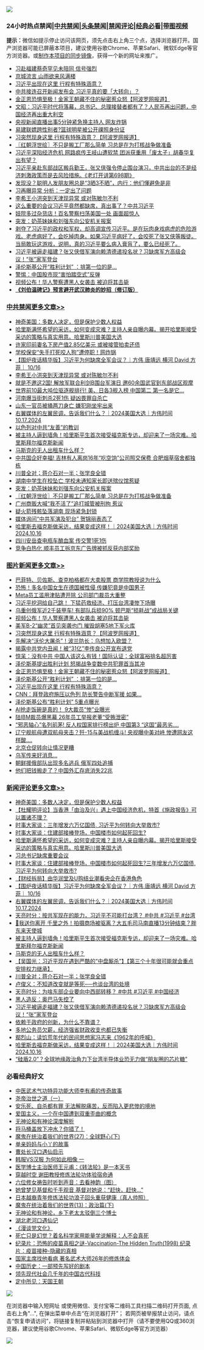 ![](https://raw.githubusercontent.com/jsvpn/jsproxy/dev/64photo/fqnews-qr.jpg)

<div id="tt">
<h3>24小时热点禁闻|<a href="#%E4%B8%AD%E5%85%B1%E7%A6%81%E9%97%BB%E6%9B%B4%E5%A4%9A%E6%96%87%E7%AB%A0">中共禁闻</a>|<a href="#%E5%9B%BE%E7%89%87%E6%96%B0%E9%97%BB%E6%9B%B4%E5%A4%9A%E6%96%87%E7%AB%A0">头条禁闻</a>|<a href="#%E6%96%B0%E9%97%BB%E8%AF%84%E8%AE%BA%E6%9B%B4%E5%A4%9A%E6%96%87%E7%AB%A0">禁闻评论|<a href="#%E5%BF%85%E7%9C%8B%E7%BB%8F%E5%85%B8%E5%A5%BD%E6%96%87">经典必看</a>|<a href="https://696153.xyz/3" target="_blank">带图视频</a></h3>
<div><b>提示：</b>微信如提示停止访问该网页，须先点击右上角三个点，选择浏览器打开。国产浏览器可能已屏蔽本项目，建议使用谷歌Chrome、苹果Safari、微软Edge等官方浏览器。或<a href="%E5%88%B6%E4%BD%9Cgit%E7%A6%81%E9%97%BB%E9%95%9C%E5%83%8F.md">制作本项目的同步镜像</a>，获得一个新的网址来推广。</div>
<ul>

<li><a href="/ccpdope/20241017/2102695.md">习赴福建蔡奇罕见未陪同 信号强烈</a></li>
<li><a href="/comments/20241017/2102680.md">京城流言 山雨欲来风满楼</a></li>
<li><a href="/topimagenews/20241017/2102745.md">习近平出现在这里 行程有特殊涵意？</a></li>
<li><a href="/baitai/20241017/2102707.md">中共接连召开新闻发布会 习近平真的要「大转向」？</a></li>
<li><a href="/topimagenews/20241017/2102782.md">金正恩恐惧至极！金家王朝藏不住的秘密惹众怒【阿波罗网报道】</a></li>
<li><a href="/comments/20241017/2102791.md">文昭：习近平时代将落幕，总书记、总理接替者都有了？人民币再出问题，中国经济再出重大利空</a></li>
<li><a href="/yule/20241017/2102925.md">央视新闻直播出事5分钟紧急换主持人 网友炸锅</a></li>
<li><a href="/sports/20241017/2102934.md">易建联嫖跨性别者?篮球明星被公开祼照身份证</a></li>
<li><a href="/topimagenews/20241017/2102838.md">习突然现身这里 行程有特殊涵意？【阿波罗网报道】</a></li>
<li><a href="/cbnews/20241017/2102886.md">〖红朝浮世绘〗不只是搬工厂那么简单 习总是在为打核战争做准备</a></li>
<li><a href="/baitai/20241017/2102756.md">习近平深陷经济危机 网路疯传王岐山遭软禁 团派获重用「废太子」胡春华复出有望？</a></li>
<li><a href="/sohnews/20241017/2102951.md">习近平亲赴东部战区搬兵勤王，张又侠强令停止围台演习，中共出台的不是经济刺激政策而是去风险措施。《老灯开讲第698期》</a></li>
<li><a href="/lifebaike/20241017/2103000.md">发现没？聪明人发朋友圈总是“3晒3不晒”，内行：他们懂避免是非</a></li>
<li><a href="/baitai/20241017/2103037.md">习再曝异常 分析：一定出了问题</a></li>
<li><a href="/cbnews/20241017/2103057.md">李希王小洪突到天津现异常 或对陈敏尔不利</a></li>
<li><a href="/sohnews/20241017/2102939.md">这么重要的会议习近平竟然都缺席，真出事了？中共习近平</a></li>
<li><a href="/cnnews/20241017/2102784.md">妓院多过杂货店！百名警察扫荡美国一处 画面超惊人</a></li>
<li><a href="/cbnews/20241017/2102909.md">突发：奶茶妹妹和刘强东向公安机关报案</a></li>
<li><a href="/sohnews/20241017/2102884.md">剥夺了习近平的政权和军权，却高调宣传习近平。是在玩肉身戏病虎的危险游戏。老虎病好了，会吃掉肉身。如果习近平病好了，会咬死了张又侠等叛徒。当局敢玩这游戏，说明，真的习近平要么病入膏肓了，要么已经死了。</a></li>
<li><a href="/comments/20241017/2102891.md">习近平被逼走福建？张又侠借军演向赖清德递投名状？习缺席军方高级会议！“张”家军登台</a></li>
<li><a href="/topimagenews/20241017/2102765.md">泽伦斯基公开“胜利计划” ：排第一位的是…</a></li>
<li><a href="/finance/20241017/2102748.md">警惕：中国股市现“害怕踏空式”反弹</a></li>
<li><a href="/topimagenews/20241017/2102941.md">视频公布！华人警察遭黑人女袭击 被迫将其击毙</a></li>
<li><b><a href="/comments/20200207/1272816.md" target="_blank">《刘伯温碑记》预言避开武汉肺炎的妙招（修订版）</a></b></li>
</ul>
</div>

<div class="catlist">
<h3><a href="/cbnews/" target="_blank">中共禁闻</a><span><a href="/cbnews/" target="_blank" rel="nofollow">更多文章>></a></span></h3>
<ul>
<li><a href="/comments/20241018/2103145.md" target="_blank">神奇美国：多数人决定，但是保护少数人权益</a></li>
<li><a href="/comments/20241018/2103129.md" target="_blank">哈里斯满怀希望的采访，如何变成灾难？主持人亲自曝内幕。揭开哈里斯接受采访的策略与真实用意。哈里斯川普美国大选</a></li>
<li><a href="/cbnews/20241017/2103103.md" target="_blank">许家印前妻名下房产值2.85亿美元 或被接管拍卖还债</a></li>
<li><a href="/cbnews/20241017/2103102.md" target="_blank">学校保安“失手打死咬人狗”遭停职！网炸锅</a></li>
<li><a href="/comments/20241017/2103061.md" target="_blank">【围炉夜话精华版】习近平为何缺席全军会议？｜方伟 唐靖远 横河 David 方菲｜ 10/16</a></li>
<li><a href="/cbnews/20241017/2103057.md" target="_blank">李希王小洪突到天津现异常 或对陈敏尔不利</a></li>
<li><a href="/cbnews/20241017/2103055.md" target="_blank">就是不邀这2国! 解放军联合利剑B围台军演日 邀60余国武官到东部战区观摩</a></li>
<li><a href="/cbnews/20241017/2103054.md" target="_blank">世界前10最大吨位驱逐舰排行! 美、日各3舰入榜 中国第二 第一名是它…</a></li>
<li><a href="/cbnews/20241017/2103053.md" target="_blank">河南爆当街刺杀2死1伤 疑凶畏罪自杀亡</a></li>
<li><a href="/cbnews/20241017/2103052.md" target="_blank">山东一官员被捅两刀身亡 嫌犯刚坐牢出来</a></li>
<li><a href="/comments/20241017/2103045.md" target="_blank">右翼媒体的左翼民调，告诉我们什么？｜2024美国大选｜方伟时间 10.17.2024</a></li>
<li><a href="/cbnews/20241017/2103039.md" target="_blank">以色列对中共“友善”的教训</a></li>
<li><a href="/comments/20241017/2103013.md" target="_blank">被主持人逼到墙角！哈里斯平生首次接受福克斯专访，却迎来了一场灾难。哈里斯拜尔福克斯新闻</a></li>
<li><a href="/comments/20241017/2103010.md" target="_blank">马斯克的无人出租车什么样？</a></li>
<li><a href="/cbnews/20241017/2103008.md" target="_blank">中共国企好幸福! 吉林有人离岗16年“吃空饷”公司照交保费 合肥烟草宿舍都独栋</a></li>
<li><a href="/comments/20241017/2102761.md" target="_blank">川普全对；蒋介石对一半；张学良全错</a></li>
<li><a href="/cbnews/20241017/2102942.md" target="_blank">湖南中学生在校坠亡 学校未通知家长即送殡仪馆惹疑</a></li>
<li><a href="/cbnews/20241017/2102909.md" target="_blank">突发：奶茶妹妹和刘强东向公安机关报案</a></li>
<li><a href="/cbnews/20241017/2102886.md" target="_blank">〖红朝浮世绘〗不只是搬工厂那么简单 习总是在为打核战争做准备</a></li>
<li><a href="/cbnews/20241017/2102875.md" target="_blank">广州商贩大喊“我不活了”追打城管被刑拘 惹议</a></li>
<li><a href="/cbnews/20241017/2102861.md" target="_blank">疑火箭残骸坠落湖南 现场紧急封锁</a></li>
<li><a href="/cbnews/20241017/2102860.md" target="_blank">媒体询问“中共军演及犯台” 贺锦丽表态了</a></li>
<li><a href="/comments/20241017/2102843.md" target="_blank">哈里斯去福克斯做采访，结果变成这样！｜2024美国大选｜方伟时间 2024.10.16</a></li>
<li><a href="/cbnews/20241017/2102840.md" target="_blank">四川安岳查电瓶车酿血案 传交警1死1伤</a></li>
<li><a href="/cbnews/20241017/2102839.md" target="_blank">竞争白热化 顺丰员工拆京东广告牌被抓反获内部奖励</a></li>

</ul>
</div>
<div class="catlist">
<h3><a href="/topimagenews/" target="_blank">图片新闻</a><span><a href="/topimagenews/" target="_blank" rel="nofollow">更多文章>></a></span></h3>
<ul>
<li><a href="/topimagenews/20241017/2103128.md" target="_blank">巴菲特、贝佐斯、查克柏格都在大卖股票 商学院教授说为什么</a></li>
<li><a href="/topimagenews/20241017/2103051.md" target="_blank">恐怖！多名中国女生在德国被性侵 传嫌犯竟是中国男子</a></li>
<li><a href="/topimagenews/20241017/2103050.md" target="_blank">Meta员工滥用津贴遭开除 公司部门裁员大重整</a></li>
<li><a href="/topimagenews/20241017/2103049.md" target="_blank">习近平挖洞给自己跳！ 下猛药救经济、打压台湾凄惨下场曝</a></li>
<li><a href="/topimagenews/20241017/2103007.md" target="_blank">乌重创俄军近2千装甲车! 有部队兵损90% 顿巴斯“损耗战”成战局关键</a></li>
<li><a href="/topimagenews/20241017/2102941.md" target="_blank">视频公布！华人警察遭黑人女袭击 被迫将其击毙</a></li>
<li><a href="/topimagenews/20241017/2102940.md" target="_blank">美军B-2“幽灵”首见突袭也门 摧毁胡塞5地下军火库</a></li>
<li><a href="/topimagenews/20241017/2102838.md" target="_blank">习突然现身这里 行程有特殊涵意？【阿波罗网报道】</a></li>
<li><a href="/topimagenews/20241017/2102811.md" target="_blank">先解决“沃伦大屠杀”！波兰防长：乌想加入欧盟？</a></li>
<li><a href="/topimagenews/20241017/2102810.md" target="_blank">揭露中共党内丑闻！被“31亿”李传良公开宣布退党</a></li>
<li><a href="/topimagenews/20241017/2102797.md" target="_blank">惊呆：没有中共 中国人该这么有钱！国际认证：全球富裕排名超厉害</a></li>
<li><a href="/topimagenews/20241017/2102796.md" target="_blank">泽伦斯基提出胜利计划 怒揭战争变数中共犯罪首当其冲</a></li>
<li><a href="/topimagenews/20241017/2102782.md" target="_blank">金正恩恐惧至极！金家王朝藏不住的秘密惹众怒【阿波罗网报道】</a></li>
<li><a href="/topimagenews/20241017/2102765.md" target="_blank">泽伦斯基公开“胜利计划” ：排第一位的是…</a></li>
<li><a href="/topimagenews/20241017/2102745.md" target="_blank">习近平出现在这里 行程有特殊涵意？</a></li>
<li><a href="/topimagenews/20241017/2102672.md" target="_blank">CNN：拜登政府施压以色列 防长警告中断军援 如果&#8230;</a></li>
<li><a href="/topimagenews/20241017/2102657.md" target="_blank">泽伦斯基公布“胜利计划” 5重点曝光</a></li>
<li><a href="/topimagenews/20241016/2102612.md" target="_blank">AI抢走饭碗是真的！ 9大裁员“惨”业曝光</a></li>
<li><a href="/topimagenews/20241016/2102611.md" target="_blank">陆IBM裁员爆黑幕 26年员工举报老董“受贿泄密”</a></li>
<li><a href="/topimagenews/20241016/2102589.md" target="_blank">“邪恶轴心”名列前茅! 反人权国家排行榜出炉 中国第3 “这国”最恶劣….</a></li>
<li><a href="/topimagenews/20241016/2102485.md" target="_blank">辽宁舰航母遭双航母夹击？歼-15与美战机缠斗! 央视曝中美对峙 惨遭网友这样酸&#8230;.</a></li>
<li><a href="/topimagenews/20241016/2102484.md" target="_blank">北京仓促转向让情况更糟</a></li>
<li><a href="/topimagenews/20241016/2102483.md" target="_blank">乌军传来好消息…</a></li>
<li><a href="/topimagenews/20241016/2102446.md" target="_blank">朝鲜援俄部队出现多名逃兵 俄军四处追捕</a></li>
<li><a href="/topimagenews/20241016/2102445.md" target="_blank">他们把钱搬走了？中国外汇存底消失22兆</a></li>

</ul>
</div>
<div class="catlist">
<h3><a href="/comments/" target="_blank">新闻评论</a><span><a href="/comments/" target="_blank" rel="nofollow">更多文章>></a></span></h3>
<ul>
<li><a href="/comments/20241018/2103145.md" target="_blank">神奇美国：多数人决定，但是保护少数人权益</a></li>
<li><a href="/comments/20241018/2103143.md" target="_blank">【杜耀明评论】当香港「由治及兴」遇上中国经济危机，特首《施政报告》可以置诸不理？</a></li>
<li><a href="/comments/20241018/2103135.md" target="_blank">时事大家谈：三年增发六万亿国债, 习近平为何转向大举救市?</a></li>
<li><a href="/comments/20241018/2103134.md" target="_blank">时事大家谈：住建部接棒登场，中国楼市如何起死回生?</a></li>
<li><a href="/comments/20241018/2103129.md" target="_blank">哈里斯满怀希望的采访，如何变成灾难？主持人亲自曝内幕。揭开哈里斯接受采访的策略与真实用意。哈里斯川普美国大选</a></li>
<li><a href="/comments/20241017/2103127.md" target="_blank">习总书记缺席重要会议</a></li>
<li><a href="/comments/20241017/2103082.md" target="_blank">时事大家谈：住建部接棒登场，中国楼市如何起死回生?三年增发六万亿国债, 习近平为何转向大举救市?</a></li>
<li><a href="/comments/20241017/2103077.md" target="_blank">【财经拆局】由华润堂及U购结业潮看央企在香港角色</a></li>
<li><a href="/comments/20241017/2103061.md" target="_blank">【围炉夜话精华版】习近平为何缺席全军会议？｜方伟 唐靖远 横河 David 方菲｜ 10/16</a></li>
<li><a href="/comments/20241017/2103045.md" target="_blank">右翼媒体的左翼民调，告诉我们什么？｜2024美国大选｜方伟时间 10.17.2024</a></li>
<li><a href="/comments/20241017/2103024.md" target="_blank">天亮时分：按共军现在的能力，习近平不可能打台湾？ #中共 #习近平 #台湾</a></li>
<li><a href="/comments/20241017/2103018.md" target="_blank">🥶我送你离开 千里之外！拍摄商场被驱离？大五毛司马南直播13分钟结束？胖东来天使城</a></li>
<li><a href="/comments/20241017/2103013.md" target="_blank">被主持人逼到墙角！哈里斯平生首次接受福克斯专访，却迎来了一场灾难。哈里斯拜尔福克斯新闻</a></li>
<li><a href="/comments/20241017/2103010.md" target="_blank">马斯克的无人出租车什么样？</a></li>
<li><a href="/comments/20241017/2103006.md" target="_blank">【吴国光：习近平现在遇到严酷的“中盘厮杀”】【第三个十年很可能就会重点安排权力继承】</a></li>
<li><a href="/comments/20241017/2102761.md" target="_blank">川普全对；蒋介石对一半；张学良全错</a></li>
<li><a href="/comments/20241017/2102945.md" target="_blank">卢俊义：不知道改变就是等死──也谈台湾的处境</a></li>
<li><a href="/comments/20241017/2102938.md" target="_blank">天亮时分：为啥东部企业要向中西部转移？ #中共 #习近平 #中国经济</a></li>
<li><a href="/comments/20241017/2102915.md" target="_blank">黑人造反：奥巴马失控了</a></li>
<li><a href="/comments/20241017/2102891.md" target="_blank">习近平被逼走福建？张又侠借军演向赖清德递投名状？习缺席军方高级会议！“张”家军登台</a></li>
<li><a href="/comments/20241017/2102878.md" target="_blank">依赖于政府的创新，为什么不靠谱？</a></li>
<li><a href="/comments/20241017/2102865.md" target="_blank">多地公务员欠薪，经济强省财政收支也都已失衡</a></li>
<li><a href="/comments/20241017/2102864.md" target="_blank">鄢烈山：读饥荒年代的民间思想家冯志来《1962年的呼喊》</a></li>
<li><a href="/comments/20241017/2102843.md" target="_blank">哈里斯去福克斯做采访，结果变成这样！｜2024美国大选｜方伟时间 2024.10.16</a></li>
<li><a href="/comments/20241017/2102818.md" target="_blank">“硅盾2.0”？全球地缘政治角力下台湾半导体业恐无力做“朋友圈的芯片糖”</a></li>

</ul>
</div>

<div class="catlist">
<h3>必看经典好文</h3>
<ul>
<li><a href="/comments/20210810/1603664.md" target="_blank">中医武术气功特异功能大师李有甫的传奇故事</a></li>
<li><a href="/cbnews/20240715/2062387.md" target="_blank">尧帝治世之道（一）</a></li>
<li><a href="/topimagenews/20180409/925880.md" target="_blank">安乐死、自杀都有罪 无法解脱痛苦，反而陷入更悲惨的境地</a></li>
<li><a href="/comments/20210802/1598599.md" target="_blank">爱国主义，一个在中国遭到双重歪曲的概念</a></li>
<li><a href="/comments/20240801/2069416.md" target="_blank">无神论和有神论深度解析</a></li>
<li><a href="/cnnews/20230303/1855390.md" target="_blank">将马桶盖放下冲水？你错了！</a></li>
<li><a href="/comments/20181224/1052333.md" target="_blank">魔鬼在统治着我们的世界(27)：全球野心(下)</a></li>
<li><a href="/cbnews/20210518/1548912.md" target="_blank">单亲妈妈与小丫的故事</a></li>
<li><a href="/comments/20230417/1873184.md" target="_blank">曹处长汉口遇仙启示</a></li>
<li><a href="/bannedvideo/20220228/1697982.md" target="_blank">韩服VS汉服 为何如此相像 一</a></li>
<li><a href="/comments/20220826/1776760.md" target="_blank">医学博士主治医师王元甫：《转法轮》是一本天书</a></li>
<li><a href="/comments/20200511/1322384.md" target="_blank">穿越时空 谢田教授修炼法轮功体验宿命通</a></li>
<li><a href="/tculture/20130420/118883.md" target="_blank">六位修女祷告时听到声音：去看神韵（图）</a></li>
<li><a href="/cnnews/20210420/1529760.md" target="_blank">她曾梦见基督和千手观音 基督对她说：“赶快，赶快…”</a></li>
<li><a href="/comments/20211023/1642745.md" target="_blank">日本越裔青年修炼法轮功浪子回头重获健康（真人帅照）</a></li>
<li><a href="/topimagenews/20180602/951960.md" target="_blank">魔鬼在统治着我们的世界(13)：政治篇(下)</a></li>
<li><a href="/cnnews/20150914/449521.md" target="_blank">无神论和有神论，乡下老太太驳倒三个博士</a></li>
<li><a href="/comments/20240116/1984226.md" target="_blank">湖北老河口遇仙记</a></li>
<li><a href="/comments/20200521/783167.md" target="_blank">《漫谈党文化》</a></li>
<li><a href="/comments/20200704/1355375.md" target="_blank">死亡只是幻觉？着名科学家用能量学说解释：人不会真死</a></li>
<li><a href="/topimagenews/20180408/925060.md" target="_blank">纪录片：恐怖的疫苗真相之谜-Vaccination-The Hidden Truth(1998) 纪录片：疫苗接种-隐藏的真相</a></li>
<li><a href="/cbnews/20220514/1732764.md" target="_blank">国家主席找他看病 著名武术大师26年的修炼体会</a></li>
<li><a href="/comments/20220910/1782931.md" target="_blank">中国历史：一部预先写好的剧本</a></li>
<li><a href="/comments/20220329/1711799.md" target="_blank">领先现代社会几千年的中国古代科技</a></li>
<li><a href="/tculture/xiulian/20151111/470021.md" target="_blank">定中所见：天国王朝</a></li>

</ul>
</div>

![](https://raw.githubusercontent.com/jsvpn/jsproxy/dev/64photo/fqnews-qr.jpg)

在浏览器中输入短网址 或使用微信、支付宝等二维码工具扫描二维码打开页面, 点击右上角"...", 在弹出菜单中点击“在浏览器打开”； 若网页被举报禁止访问，请点击“恢复申请访问”，将链接复制并粘贴到浏览器中打开（请不要使用QQ或360浏览器，建议使用谷歌Chrome、苹果Safari、微软Edge等官方浏览器）

![](https://raw.githubusercontent.com/jsvpn/jsproxy/dev/64photo/wx.jpg)